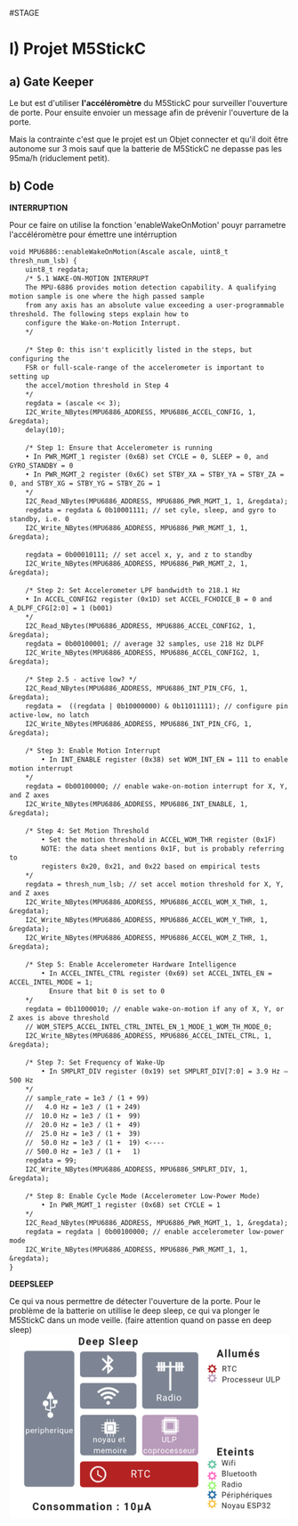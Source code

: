 #STAGE

I) Projet M5StickC
=================

a) Gate Keeper 
-----------------

Le but est d'utiliser **l'accéléromètre** du M5StickC pour surveiller l'ouverture de porte.
Pour ensuite envoier un message afin de prévenir l'ouverture de la porte.

Mais la contrainte c'est que le projet est un Objet connecter et qu'il doit être autonome sur 3 mois
sauf que la batterie de M5StickC ne depasse pas les 95ma/h (riduclement petit).
      
b) Code
-----------------    
**INTERRUPTION**

Pour ce faire on utilise la fonction 'enableWakeOnMotion' pouyr parrametre l'accéléromètre pour émettre une intérruption

    void MPU6886::enableWakeOnMotion(Ascale ascale, uint8_t thresh_num_lsb) {
        uint8_t regdata;
        /* 5.1 WAKE-ON-MOTION INTERRUPT
        The MPU-6886 provides motion detection capability. A qualifying motion sample is one where the high passed sample
        from any axis has an absolute value exceeding a user-programmable threshold. The following steps explain how to
        configure the Wake-on-Motion Interrupt.
        */

        /* Step 0: this isn't explicitly listed in the steps, but configuring the 
        FSR or full-scale-range of the accelerometer is important to setting up
        the accel/motion threshold in Step 4
        */
        regdata = (ascale << 3);
        I2C_Write_NBytes(MPU6886_ADDRESS, MPU6886_ACCEL_CONFIG, 1, &regdata);
        delay(10);

        /* Step 1: Ensure that Accelerometer is running
        • In PWR_MGMT_1 register (0x6B) set CYCLE = 0, SLEEP = 0, and GYRO_STANDBY = 0
        • In PWR_MGMT_2 register (0x6C) set STBY_XA = STBY_YA = STBY_ZA = 0, and STBY_XG = STBY_YG = STBY_ZG = 1
        */
        I2C_Read_NBytes(MPU6886_ADDRESS, MPU6886_PWR_MGMT_1, 1, &regdata);
        regdata = regdata & 0b10001111; // set cyle, sleep, and gyro to standby, i.e. 0
        I2C_Write_NBytes(MPU6886_ADDRESS, MPU6886_PWR_MGMT_1, 1, &regdata);

        regdata = 0b00010111; // set accel x, y, and z to standby 
        I2C_Write_NBytes(MPU6886_ADDRESS, MPU6886_PWR_MGMT_2, 1, &regdata);

        /* Step 2: Set Accelerometer LPF bandwidth to 218.1 Hz
        • In ACCEL_CONFIG2 register (0x1D) set ACCEL_FCHOICE_B = 0 and A_DLPF_CFG[2:0] = 1 (b001)
        */
        I2C_Read_NBytes(MPU6886_ADDRESS, MPU6886_ACCEL_CONFIG2, 1, &regdata);
        regdata = 0b00100001; // average 32 samples, use 218 Hz DLPF
        I2C_Write_NBytes(MPU6886_ADDRESS, MPU6886_ACCEL_CONFIG2, 1, &regdata);

        /* Step 2.5 - active low? */
        I2C_Read_NBytes(MPU6886_ADDRESS, MPU6886_INT_PIN_CFG, 1, &regdata);
        regdata =  ((regdata | 0b10000000) & 0b11011111); // configure pin active-low, no latch
        I2C_Write_NBytes(MPU6886_ADDRESS, MPU6886_INT_PIN_CFG, 1, &regdata);

        /* Step 3: Enable Motion Interrupt
            • In INT_ENABLE register (0x38) set WOM_INT_EN = 111 to enable motion interrupt
        */
        regdata = 0b00100000; // enable wake-on-motion interrupt for X, Y, and Z axes
        I2C_Write_NBytes(MPU6886_ADDRESS, MPU6886_INT_ENABLE, 1, &regdata);

        /* Step 4: Set Motion Threshold
            • Set the motion threshold in ACCEL_WOM_THR register (0x1F)
            NOTE: the data sheet mentions 0x1F, but is probably referring to
            registers 0x20, 0x21, and 0x22 based on empirical tests
        */
        regdata = thresh_num_lsb; // set accel motion threshold for X, Y, and Z axes
        I2C_Write_NBytes(MPU6886_ADDRESS, MPU6886_ACCEL_WOM_X_THR, 1, &regdata);
        I2C_Write_NBytes(MPU6886_ADDRESS, MPU6886_ACCEL_WOM_Y_THR, 1, &regdata);
        I2C_Write_NBytes(MPU6886_ADDRESS, MPU6886_ACCEL_WOM_Z_THR, 1, &regdata);

        /* Step 5: Enable Accelerometer Hardware Intelligence
            • In ACCEL_INTEL_CTRL register (0x69) set ACCEL_INTEL_EN = ACCEL_INTEL_MODE = 1;
              Ensure that bit 0 is set to 0
        */
        regdata = 0b11000010; // enable wake-on-motion if any of X, Y, or Z axes is above threshold
        // WOM_STEP5_ACCEL_INTEL_CTRL_INTEL_EN_1_MODE_1_WOM_TH_MODE_0;
        I2C_Write_NBytes(MPU6886_ADDRESS, MPU6886_ACCEL_INTEL_CTRL, 1, &regdata);

        /* Step 7: Set Frequency of Wake-Up
            • In SMPLRT_DIV register (0x19) set SMPLRT_DIV[7:0] = 3.9 Hz – 500 Hz
        */
        // sample_rate = 1e3 / (1 + 99)
        //   4.0 Hz = 1e3 / (1 + 249)
        //  10.0 Hz = 1e3 / (1 +  99)
        //  20.0 Hz = 1e3 / (1 +  49)
        //  25.0 Hz = 1e3 / (1 +  39)
        //  50.0 Hz = 1e3 / (1 +  19) <----
        // 500.0 Hz = 1e3 / (1 +   1)
        regdata = 99;
        I2C_Write_NBytes(MPU6886_ADDRESS, MPU6886_SMPLRT_DIV, 1, &regdata);

        /* Step 8: Enable Cycle Mode (Accelerometer Low-Power Mode)
            • In PWR_MGMT_1 register (0x6B) set CYCLE = 1
        */
        I2C_Read_NBytes(MPU6886_ADDRESS, MPU6886_PWR_MGMT_1, 1, &regdata);
        regdata = regdata | 0b00100000; // enable accelerometer low-power mode
        I2C_Write_NBytes(MPU6886_ADDRESS, MPU6886_PWR_MGMT_1, 1, &regdata);
    }
**DEEPSLEEP**

Ce qui va nous permettre de détecter l'ouverture de la porte.
Pour le problème de la batterie on utillise le deep sleep, ce qui va plonger le M5StickC dans un mode veille.
(faire attention quand on passe en deep sleep)
![M5_en_deep](https://github.com/Walwarsss/Stage/blob/main/image/deep%20sleep%20exampel.PNG)
